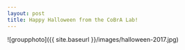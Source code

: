 ```yaml
---
layout: post
title: Happy Halloween from the CoBrA Lab!
---
```

![groupphoto]({{ site.baseurl }}/images/halloween-2017.jpg)
